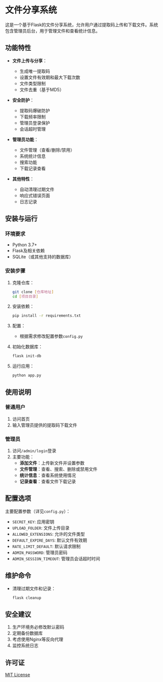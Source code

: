 # 文件分享系统

这是一个基于Flask的文件分享系统，允许用户通过提取码上传和下载文件。系统包含管理员后台，用于管理文件和查看统计信息。

## 功能特性

- **文件上传与分享**：
  - 生成唯一提取码
  - 设置文件有效期和最大下载次数
  - 文件类型限制
  - 文件去重（基于MD5）

- **安全防护**：
  - 提取码爆破防护
  - 下载频率限制
  - 管理员登录保护
  - 会话超时管理

- **管理员功能**：
  - 文件管理（查看/删除/禁用）
  - 系统统计信息
  - 搜索功能
  - 下载记录查看

- **其他特性**：
  - 自动清理过期文件
  - 响应式错误页面
  - 日志记录

## 安装与运行

### 环境要求

- Python 3.7+
- Flask及相关依赖
- SQLite（或其他支持的数据库）

### 安装步骤

1. 克隆仓库：
   ```bash
   git clone [仓库地址]
   cd [项目目录]
   ```

2. 安装依赖：
   ```bash
   pip install -r requirements.txt
   ```

3. 配置：
   - 根据需求修改配置参数`config.py`

4. 初始化数据库：
   ```bash
   flask init-db
   ```

5. 运行应用：
   ```bash
   python app.py
   ```

## 使用说明

### 普通用户

1. 访问首页
2. 输入管理员提供的提取码下载文件

### 管理员

1. 访问`/admin/login`登录
2. 主要功能：
   - **添加文件**：上传新文件并设置参数
   - **文件管理**：查看、搜索、删除或禁用文件
   - **统计信息**：查看系统使用情况
   - **记录查看**：查看文件下载记录

## 配置选项

主要配置参数（详见`config.py`）：

- `SECRET_KEY`: 应用密钥
- `UPLOAD_FOLDER`: 文件上传目录
- `ALLOWED_EXTENSIONS`: 允许的文件类型
- `DEFAULT_EXPIRE_DAYS`: 默认文件有效期
- `RATE_LIMIT_DEFAULT`: 默认请求限制
- `ADMIN_PASSWORD`: 管理员密码
- `ADMIN_SESSION_TIMEOUT`: 管理员会话超时时间

## 维护命令

- 清理过期文件和记录：
  ```bash
  flask cleanup
  ```


## 安全建议

1. 生产环境务必修改默认密码
2. 定期备份数据库
3. 考虑使用Nginx等反向代理
4. 监控系统日志

## 许可证

[MIT License](LICENSE)